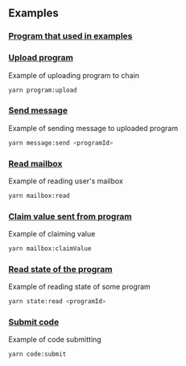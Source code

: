 ## Examples

### [Program that used in examples](https://github.com/gear-tech/gear-js/blob/master/api/examples/gear-program/src/lib.rs)

### [Upload program](https://github.com/gear-tech/gear-js/blob/master/api/examples/src/program/uploadProgram.ts)

Example of uploading program to chain

```bash
yarn program:upload
```

### [Send message](https://github.com/gear-tech/gear-js/blob/master/api/examples/src/message/sendMessage.ts)

Example of sending message to uploaded program

```bash
yarn message:send <programId>
```

### [Read mailbox](https://github.com/gear-tech/gear-js/blob/master/api/examples/src/message/readMailbox.ts)

Example of reading user's mailbox

```bash
yarn mailbox:read
```

### [Claim value sent from program](https://github.com/gear-tech/gear-js/blob/master/api/examples/src/message/claimValue.ts)

Example of claiming value

```bash
yarn mailbox:claimValue
```

### [Read state of the program](https://github.com/gear-tech/gear-js/blob/master/api/examples/src/state/readState.ts)

Example of reading state of some program

```bash
yarn state:read <programId>
```

### [Submit code](https://github.com/gear-tech/gear-js/blob/master/api/examples/src/program/submitCode.ts)

Example of code submitting

```bash
yarn code:submit
```
